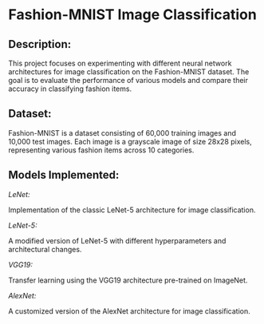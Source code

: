 # Fashion-MNIST Image Classification

## Description:


This project focuses on experimenting with different neural network architectures for image classification on the Fashion-MNIST dataset. The goal is to evaluate the performance of various models and compare their accuracy in classifying fashion items.


## Dataset:


Fashion-MNIST is a dataset consisting of 60,000 training images and 10,000 test images. Each image is a grayscale image of size 28x28 pixels, representing various fashion items across 10 categories.

## Models Implemented:


*LeNet:*

Implementation of the classic LeNet-5 architecture for image classification.

*LeNet-5:*

A modified version of LeNet-5 with different hyperparameters and architectural changes.

*VGG19:*

Transfer learning using the VGG19 architecture pre-trained on ImageNet.

*AlexNet:*

A customized version of the AlexNet architecture for image classification.
